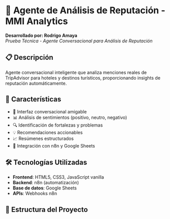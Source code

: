 # 🤖 Agente de Análisis de Reputación - MMI Analytics

**Desarrollado por: Rodrigo Amaya**  
*Prueba Técnica - Agente Conversacional para Análisis de Reputación*

## 📋 Descripción

Agente conversacional inteligente que analiza menciones reales de TripAdvisor para hoteles y destinos turísticos, proporcionando insights de reputación automáticamente.

## 🚀 Características

- 💬 Interfaz conversacional amigable
- 📊 Análisis de sentimientos (positivo, neutro, negativo)
- 🔍 Identificación de fortalezas y problemas
- 💡 Recomendaciones accionables
- 📈 Resúmenes estructurados
- 🔄 Integración con n8n y Google Sheets

## 🛠️ Tecnologías Utilizadas

- **Frontend**: HTML5, CSS3, JavaScript vanilla
- **Backend**: n8n (automatización)
- **Base de datos**: Google Sheets
- **APIs**: Webhooks n8n

## 📁 Estructura del Proyecto

